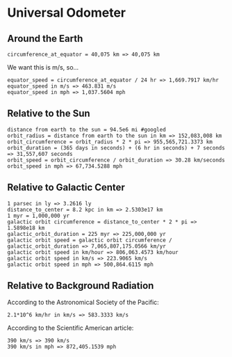 # Universal Odometer

## Around the Earth

    circumference_at_equator = 40,075 km => 40,075 km
    
We want this is m/s, so...
    
    equator_speed = circumference_at_equator / 24 hr => 1,669.7917 km/hr
    equator_speed in m/s => 463.831 m/s
    equator_speed in mph => 1,037.5604 mph
    
 
## Relative to the Sun
    
    distance from earth to the sun = 94.5e6 mi #googled
    orbit_radius = distance from earth to the sun in km => 152,083,008 km
    orbit_circumference = orbit_radius * 2 * pi => 955,565,721.3373 km
    orbit_duration = (365 days in seconds) + (6 hr in seconds) + 7 seconds => 31,557,607 seconds
    orbit_speed = orbit_circumference / orbit_duration => 30.28 km/seconds
    orbit_speed in mph => 67,734.5288 mph
    
    
    
## Relative to Galactic Center

    1 parsec in ly => 3.2616 ly
    distance_to_center = 8.2 kpc in km => 2.5303e17 km
    1 myr = 1,000,000 yr
    galactic orbit circumference = distance_to_center * 2 * pi => 1.5898e18 km
    galactic_orbit_duration = 225 myr => 225,000,000 yr
    galactic orbit speed = galactic orbit circumference / galactic_orbit_duration => 7,065,807,175.0566 km/yr
    galactic orbit speed in km/hour => 806,063.4573 km/hour
    galactic orbit speed in km/s => 223.9065 km/s
    galactic orbit speed in mph => 500,864.6115 mph
    
    
## Relative to Background Radiation

According to the Astronomical Society of the Pacific:

    2.1*10^6 km/hr in km/s => 583.3333 km/s
    
According to the Scientific American article:
    
    390 km/s => 390 km/s
    390 km/s in mph => 872,405.1539 mph